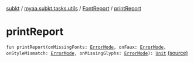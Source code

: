 [subkt](../../index.md) / [myaa.subkt.tasks.utils](../index.md) / [FontReport](index.md) / [printReport](./print-report.md)

# printReport

`fun printReport(onMissingFonts: `[`ErrorMode`](../../myaa.subkt.tasks/-error-mode/index.md)`, onFaux: `[`ErrorMode`](../../myaa.subkt.tasks/-error-mode/index.md)`, onStyleMismatch: `[`ErrorMode`](../../myaa.subkt.tasks/-error-mode/index.md)`, onMissingGlyphs: `[`ErrorMode`](../../myaa.subkt.tasks/-error-mode/index.md)`): `[`Unit`](https://kotlinlang.org/api/latest/jvm/stdlib/kotlin/-unit/index.html) [(source)](https://github.com/Myaamori/SubKt/blob/0.1.12/src/main/kotlin/myaa/subkt/tasks/utils/fontvalidator.kt#L270)